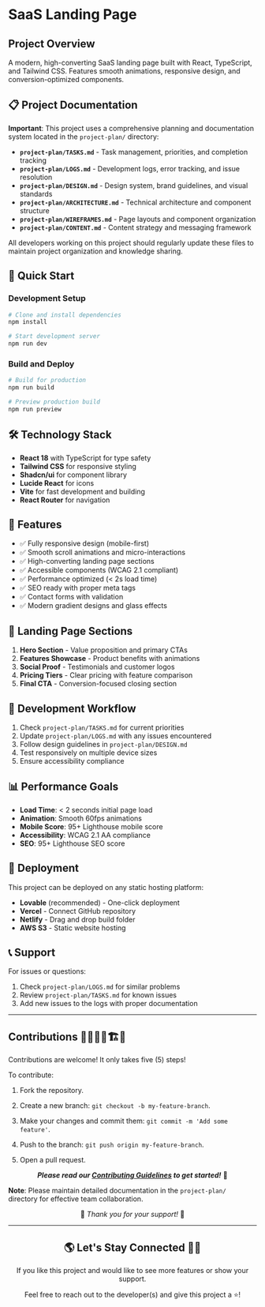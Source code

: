 
# SaaS Landing Page

## Project Overview
A modern, high-converting SaaS landing page built with React, TypeScript, and Tailwind CSS. Features smooth animations, responsive design, and conversion-optimized components.

## 📋 Project Documentation
**Important**: This project uses a comprehensive planning and documentation system located in the `project-plan/` directory:

- **`project-plan/TASKS.md`** - Task management, priorities, and completion tracking
- **`project-plan/LOGS.md`** - Development logs, error tracking, and issue resolution  
- **`project-plan/DESIGN.md`** - Design system, brand guidelines, and visual standards
- **`project-plan/ARCHITECTURE.md`** - Technical architecture and component structure
- **`project-plan/WIREFRAMES.md`** - Page layouts and component organization
- **`project-plan/CONTENT.md`** - Content strategy and messaging framework

All developers working on this project should regularly update these files to maintain project organization and knowledge sharing.

## 🚀 Quick Start

### Development Setup
```sh
# Clone and install dependencies
npm install

# Start development server
npm run dev
```

### Build and Deploy
```sh
# Build for production
npm run build

# Preview production build
npm run preview
```

## 🛠 Technology Stack
- **React 18** with TypeScript for type safety
- **Tailwind CSS** for responsive styling
- **Shadcn/ui** for component library
- **Lucide React** for icons
- **Vite** for fast development and building
- **React Router** for navigation

## 📱 Features
- ✅ Fully responsive design (mobile-first)
- ✅ Smooth scroll animations and micro-interactions
- ✅ High-converting landing page sections
- ✅ Accessible components (WCAG 2.1 compliant)
- ✅ Performance optimized (< 2s load time)
- ✅ SEO ready with proper meta tags
- ✅ Contact forms with validation
- ✅ Modern gradient designs and glass effects

## 🎯 Landing Page Sections
1. **Hero Section** - Value proposition and primary CTAs
2. **Features Showcase** - Product benefits with animations
3. **Social Proof** - Testimonials and customer logos
4. **Pricing Tiers** - Clear pricing with feature comparison
5. **Final CTA** - Conversion-focused closing section

## 🔧 Development Workflow
1. Check `project-plan/TASKS.md` for current priorities
2. Update `project-plan/LOGS.md` with any issues encountered
3. Follow design guidelines in `project-plan/DESIGN.md`
4. Test responsively on multiple device sizes
5. Ensure accessibility compliance

## 📊 Performance Goals
- **Load Time**: < 2 seconds initial page load
- **Animation**: Smooth 60fps animations
- **Mobile Score**: 95+ Lighthouse mobile score
- **Accessibility**: WCAG 2.1 AA compliance
- **SEO**: 95+ Lighthouse SEO score

## 🚀 Deployment
This project can be deployed on any static hosting platform:
- **Lovable** (recommended) - One-click deployment
- **Vercel** - Connect GitHub repository
- **Netlify** - Drag and drop build folder
- **AWS S3** - Static website hosting

## 📞 Support
For issues or questions:
1. Check `project-plan/LOGS.md` for similar problems
2. Review `project-plan/TASKS.md` for known issues
3. Add new issues to the logs with proper documentation

---

## Contributions 🧑‍🔧👷‍♀️🏗️🏢

Contributions are welcome! It only takes five (5) steps!

To contribute:

1) Fork the repository.

2) Create a new branch: `git checkout -b my-feature-branch`.

3) Make your changes and commit them: `git commit -m 'Add some feature'`.

4) Push to the branch: `git push origin my-feature-branch`.

5) Open a pull request.

<p align="center" ><strong><em>Please read our <a href="https://github.com/daley-mottley/saas-boilerplate-template/blob/main/CONTRIBUTION.md" >Contributing Guidelines</a> to get started!</em></strong> 🚀</p>

**Note**: Please maintain detailed documentation in the `project-plan/` directory for effective team collaboration.

<p align="center">🫶 <em>Thank you for your support! </em>🙌 </p>
<hr>
<h2 align="center"> 🌎 Let's Stay Connected 🫸🫷 </h2>

<p align="center"> If you like this project and would like to see more features or show your support.</p>
<p align="center"> Feel free to reach out to the developer(s) and give this project a ⭐!</p>

